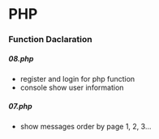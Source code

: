 # PHP

### Function Daclaration

##### 08.php
* register and login for php function
* console show user information

##### 07.php
* show messages order by page 1, 2, 3...

